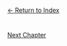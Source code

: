 [← Return to Index](https://github.com/kspra3/FIT3143-Notes)

# 

[Next Chapter](https://github.com/kspra3/FIT3143-Notes/blob/master/Notes/06%20-%20Deadlocks.md)
